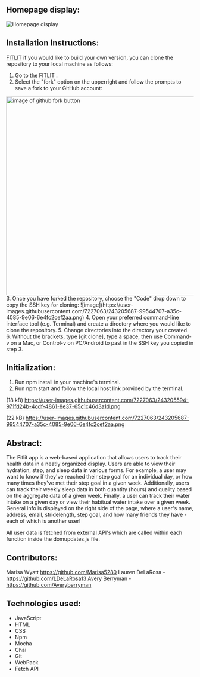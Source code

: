 ## Homepage display:

![Homepage display](https://www.loom.com/i/23f595f207d949eb83a2f254a6cf355b)

## Installation Instructions:

[FITLIT](https://github.com/Marisa5280/fitlit-starter-kit.git) if you would like to build your own version, you can clone the repository to your local machine as follows:
1. Go to the [FITLIT](https://github.com/Marisa5280/fitlit-starter-kit.git) .
2. Select the "fork" option on the upperright and follow the prompts to save a fork to your GitHub account:
<img width="532" alt="image of github fork button" src="https://user-images.githubusercontent.com/7227063/243205594-971fd24b-4cdf-4861-8e37-65c1c46d3a1d.png">
3. Once you have forked the repository, choose the "Code" drop down to copy the SSH key for cloning:
    ![image](https://user-images.githubusercontent.com/7227063/243205687-99544707-a35c-4085-9e06-6e4fc2cef2aa.png)
4. Open your preferred command-line interface tool (e.g. Terminal) and create a directory where you would like to clone the repository.
5. Change directories into the directory your created.
6. Without the brackets, type [git clone], type a space, then use Command-v on a Mac, or Control-v on PC/Android to past in the SSH key you copied in step 3.

## Initialization:
1. Run npm install in your machine's terminal.
2. Run npm start and follow the local host link provided by the terminal.

(18 kB)
https://user-images.githubusercontent.com/7227063/243205594-971fd24b-4cdf-4861-8e37-65c1c46d3a1d.png

(22 kB)
https://user-images.githubusercontent.com/7227063/243205687-99544707-a35c-4085-9e06-6e4fc2cef2aa.png

## Abstract:
The Fitlit app is a web-based application that allows users to track their health data in a neatly organized display. Users are able to view their hydration, step, and sleep data in various forms. For example, a user may want to know if they've reached their step goal for an individual day, or how many times they've met their step goal in a given week. Additionally, users can track their weekly sleep data in both quantity (hours) and quality based on the aggregate data of a given week. Finally, a user can track their water intake on a given day or view their habitual water intake over a given week. General info is displayed on the right side of the page, where a user's name, address, email, stridelength, step goal, and how many friends they have - each of which is another user!

All user data is fetched from external API's which are called within each function inside the domupdates.js file.

## Contributors:
Marisa Wyatt https://github.com/Marisa5280
Lauren DeLaRosa - https://github.com/LDeLaRosa13
Avery Berryman - https://github.com/Averyberryman

## Technologies used:

- JavaScript 
- HTML
- CSS 
- Npm
- Mocha 
- Chai
- Git 
- WebPack
- Fetch API




